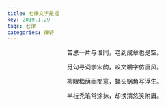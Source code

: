 ```yaml
---
title: 七律文字是福
key: 2019.1.29
tags: 七律
categories: 律诗
---
```


<p align="center">苦思一片与谁同，老到成章也是空。
</p>
<p align="center">觅句寻词学宋韵，咬文嚼字仿唐风。
</p>
<p align="center">柳眼梅荫画痴意，蝇头蜗角写浮生。
</p>
<p align="center">半枝秃笔常涂抹，却换清悠笑附庸。
</p>
<p align="center"></br>
</p>
